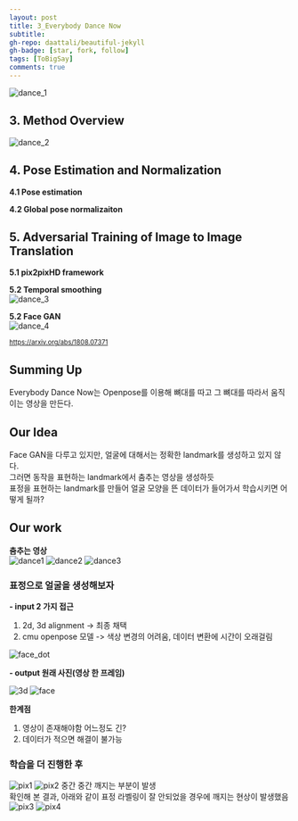 ```yaml
---
layout: post
title: 3_Everybody Dance Now
subtitle: 
gh-repo: daattali/beautiful-jekyll
gh-badge: [star, fork, follow]
tags: [ToBigSay]
comments: true
---
```



![dance_1](/img/dance1.png)    


## 3. Method Overview    
![dance_2](/img/dance2.png)    


## 4. Pose Estimation and Normalization
**4.1 Pose estimation**    


**4.2 Global pose normalizaiton**    



## 5. Adversarial Training of Image to Image Translation
**5.1 pix2pixHD framework**    


**5.2 Temporal smoothing**    
![dance_3](/img/dance3.png)


**5.2 Face GAN**    
![dance_4](/img/dance4.png)



<small> https://arxiv.org/abs/1808.07371 </small>


## Summing Up
Everybody Dance Now는 Openpose를 이용해 뼈대를 따고 그 뼈대를 따라서 움직이는 영상을 만든다.



## Our Idea
Face GAN을 다루고 있지만, 얼굴에 대해서는 정확한 landmark를 생성하고 있지 않다.    
그러면 동작을 표현하는 landmark에서 춤추는 영상을 생성하듯    
표정을 표현하는 landmark를 만들어 얼굴 모양을 뜬 데이터가 들어가서 학습시키면 어떻게 될까?    


## Our work
**춤추는 영상**    
![dance1](/img/dance1.jpg)
![dance2](/img/dance2.jpg)
![dance3](/img/dance3.jpg)


### 표정으로 얼굴을 생성해보자     
**- input 2 가지 접근**    
1. 2d, 3d alignment -> 최종 채택     
2. cmu openpose 모델 -> 색상 변경의 어려움, 데이터 변환에 시간이 오래걸림    

![face_dot](/img/face_dot.png)      

**- output 원래 사진(영상 한 프레임)**         

![3d](/img/3D.gif)
![face](/img/color_face.gif)


**한계점**    
1. 영상이 존재해야함 어느정도 긴?      
2. 데이터가 적으면 해결이 불가능     



### 학습을 더 진행한 후     
![pix1](/img/pix1.gif)
![pix2](/img/pix2.gif)
중간 중간 깨지는 부분이 발생    
확인해 본 결과, 아래와 같이 표정 라벨링이 잘 안되었을 경우에 깨지는 현상이 발생했음    
![pix3](/img/pix_err.jpg)
![pix4](/img/pix_err.png)
